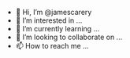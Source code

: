 - 👋 Hi, I’m @jamescarery
- 👀 I’m interested in ...
- 🌱 I’m currently learning ...
- 💞️ I’m looking to collaborate on ...
- 📫 How to reach me ...

<!---
jamescarery/jamescarery is a ✨ special ✨ repository because its `README.md` (this file) appears on your GitHub profile.
You can click the Preview link to take a look at your changes.
--->
